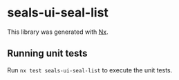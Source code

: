 # seals-ui-seal-list

This library was generated with [Nx](https://nx.dev).

## Running unit tests

Run `nx test seals-ui-seal-list` to execute the unit tests.
